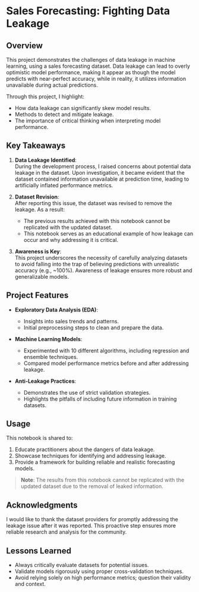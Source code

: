 # **Sales Forecasting: Fighting Data Leakage**

## **Overview**
This project demonstrates the challenges of data leakage in machine learning, using a sales forecasting dataset. Data leakage can lead to overly optimistic model performance, making it appear as though the model predicts with near-perfect accuracy, while in reality, it utilizes information unavailable during actual predictions.

Through this project, I highlight:
- How data leakage can significantly skew model results.
- Methods to detect and mitigate leakage.
- The importance of critical thinking when interpreting model performance.

## **Key Takeaways**
1. **Data Leakage Identified**:  
   During the development process, I raised concerns about potential data leakage in the dataset. Upon investigation, it became evident that the dataset contained information unavailable at prediction time, leading to artificially inflated performance metrics.

2. **Dataset Revision**:  
   After reporting this issue, the dataset was revised to remove the leakage. As a result:
   - The previous results achieved with this notebook cannot be replicated with the updated dataset.
   - This notebook serves as an educational example of how leakage can occur and why addressing it is critical.

3. **Awareness is Key**:  
   This project underscores the necessity of carefully analyzing datasets to avoid falling into the trap of believing predictions with unrealistic accuracy (e.g., ~100%). Awareness of leakage ensures more robust and generalizable models.

## **Project Features**
- **Exploratory Data Analysis (EDA)**:
  - Insights into sales trends and patterns.
  - Initial preprocessing steps to clean and prepare the data.
  
- **Machine Learning Models**:
  - Experimented with 10 different algorithms, including regression and ensemble techniques.
  - Compared model performance metrics before and after addressing leakage.

- **Anti-Leakage Practices**:
  - Demonstrates the use of strict validation strategies.
  - Highlights the pitfalls of including future information in training datasets.

## **Usage**
This notebook is shared to:
1. Educate practitioners about the dangers of data leakage.
2. Showcase techniques for identifying and addressing leakage.
3. Provide a framework for building reliable and realistic forecasting models.

> **Note**: The results from this notebook cannot be replicated with the updated dataset due to the removal of leaked information.

## **Acknowledgments**
I would like to thank the dataset providers for promptly addressing the leakage issue after it was reported. This proactive step ensures more reliable research and analysis for the community.

## **Lessons Learned**
- Always critically evaluate datasets for potential issues.
- Validate models rigorously using proper cross-validation techniques.
- Avoid relying solely on high performance metrics; question their validity and context.
